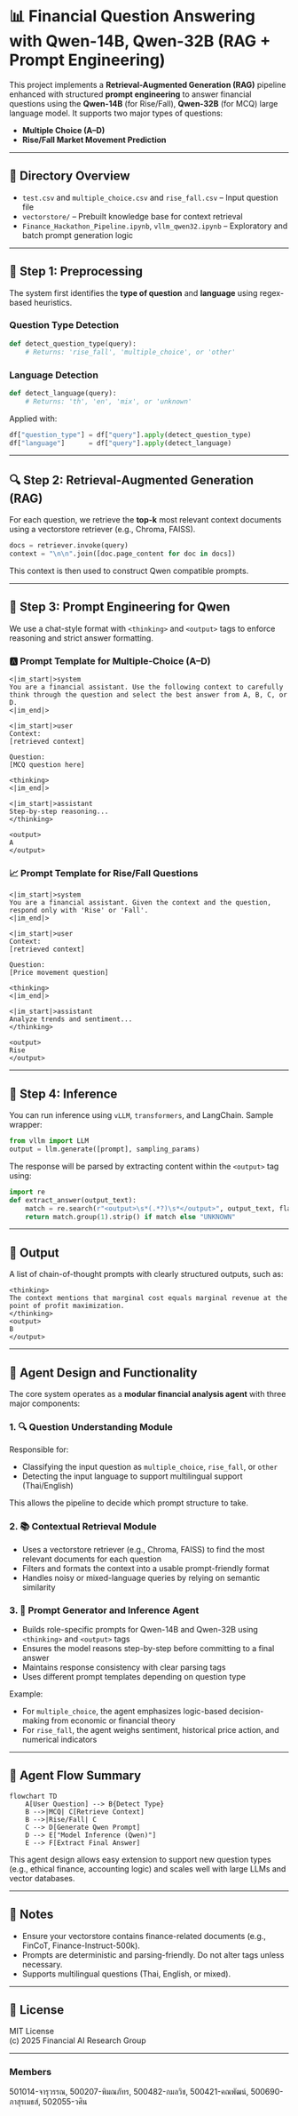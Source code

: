 # 📊 Financial Question Answering with Qwen-14B, Qwen-32B (RAG + Prompt Engineering)

This project implements a **Retrieval-Augmented Generation (RAG)** pipeline enhanced with structured **prompt engineering** to answer financial questions using the **Qwen-14B** (for Rise/Fall), **Qwen-32B** (for MCQ) large language model. It supports two major types of questions:
- **Multiple Choice (A–D)**
- **Rise/Fall Market Movement Prediction**

---

## 📁 Directory Overview

- `test.csv` and `multiple_choice.csv` and `rise_fall.csv` – Input question file
- `vectorstore/` – Prebuilt knowledge base for context retrieval
- `Finance_Hackathon_Pipeline.ipynb`, `vllm_qwen32.ipynb` – Exploratory and batch prompt generation logic

---

## 🧹 Step 1: Preprocessing

The system first identifies the **type of question** and **language** using regex-based heuristics.

### Question Type Detection

```python
def detect_question_type(query):
    # Returns: 'rise_fall', 'multiple_choice', or 'other'
```

### Language Detection

```python
def detect_language(query):
    # Returns: 'th', 'en', 'mix', or 'unknown'
```

Applied with:
```python
df["question_type"] = df["query"].apply(detect_question_type)
df["language"]      = df["query"].apply(detect_language)
```

---

## 🔍 Step 2: Retrieval-Augmented Generation (RAG)

For each question, we retrieve the **top-k** most relevant context documents using a vectorstore retriever (e.g., Chroma, FAISS).

```python
docs = retriever.invoke(query)
context = "\n\n".join([doc.page_content for doc in docs])
```

This context is then used to construct Qwen compatible prompts.

---

## 🧠 Step 3: Prompt Engineering for Qwen

We use a chat-style format with `<thinking>` and `<output>` tags to enforce reasoning and strict answer formatting.

### 🅰️ Prompt Template for Multiple-Choice (A–D)

```text
<|im_start|>system
You are a financial assistant. Use the following context to carefully think through the question and select the best answer from A, B, C, or D.
<|im_end|>

<|im_start|>user
Context:
[retrieved context]

Question:
[MCQ question here]

<thinking>
<|im_end|>

<|im_start|>assistant
Step-by-step reasoning...
</thinking>

<output>
A
</output>
```

### 📈 Prompt Template for Rise/Fall Questions

```text
<|im_start|>system
You are a financial assistant. Given the context and the question, respond only with 'Rise' or 'Fall'.
<|im_end|>

<|im_start|>user
Context:
[retrieved context]

Question:
[Price movement question]

<thinking>
<|im_end|>

<|im_start|>assistant
Analyze trends and sentiment...
</thinking>

<output>
Rise
</output>
```

---

## 🧪 Step 4: Inference

You can run inference using `vLLM`, `transformers`, and LangChain. Sample wrapper:

```python
from vllm import LLM
output = llm.generate([prompt], sampling_params)
```

The response will be parsed by extracting content within the `<output>` tag using:

```python
import re
def extract_answer(output_text):
    match = re.search(r"<output>\s*(.*?)\s*</output>", output_text, flags=re.DOTALL)
    return match.group(1).strip() if match else "UNKNOWN"
```

---

## 📄 Output

A list of chain-of-thought prompts with clearly structured outputs, such as:

```text
<thinking>
The context mentions that marginal cost equals marginal revenue at the point of profit maximization.
</thinking>
<output>
B
</output>
```

---

## 🧠 Agent Design and Functionality

The core system operates as a **modular financial analysis agent** with three major components:

### 1. 🔍 Question Understanding Module
Responsible for:
- Classifying the input question as `multiple_choice`, `rise_fall`, or `other`
- Detecting the input language to support multilingual support (Thai/English)

This allows the pipeline to decide which prompt structure to take.

### 2. 📚 Contextual Retrieval Module
- Uses a vectorstore retriever (e.g., Chroma, FAISS) to find the most relevant documents for each question
- Filters and formats the context into a usable prompt-friendly format
- Handles noisy or mixed-language queries by relying on semantic similarity

### 3. 🤖 Prompt Generator and Inference Agent
- Builds role-specific prompts for Qwen-14B and Qwen-32B using `<thinking>` and `<output>` tags
- Ensures the model reasons step-by-step before committing to a final answer
- Maintains response consistency with clear parsing tags
- Uses different prompt templates depending on question type

Example:
- For `multiple_choice`, the agent emphasizes logic-based decision-making from economic or financial theory
- For `rise_fall`, the agent weighs sentiment, historical price action, and numerical indicators

---

## 🔄 Agent Flow Summary

```mermaid
flowchart TD
    A[User Question] --> B{Detect Type}
    B -->|MCQ| C[Retrieve Context]
    B -->|Rise/Fall| C
    C --> D[Generate Qwen Prompt]
    D --> E["Model Inference (Qwen)"]
    E --> F[Extract Final Answer]
```

This agent design allows easy extension to support new question types (e.g., ethical finance, accounting logic) and scales well with large LLMs and vector databases.

---

## 📌 Notes

- Ensure your vectorstore contains finance-related documents (e.g., FinCoT, Finance-Instruct-500k).
- Prompts are deterministic and parsing-friendly. Do not alter tags unless necessary.
- Supports multilingual questions (Thai, English, or mixed).

---

## 📄 License

MIT License  
(c) 2025 Financial AI Research Group

--- 
### Members 

501014-จารุวรรณ, 500207-พิมณภัทร, 500482-กมลวิช, 500421-คณพัฒน์, 500690-ภาสุรเมธส์, 502055-วศิน
